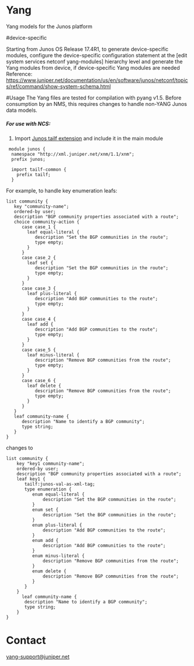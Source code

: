 # Yang
Yang models for the Junos platform

#device-specific

Starting from Junos OS Release 17.4R1, to generate device-specific modules, configure the device-specific configuration statement at the [edit system services netconf yang-modules] hierarchy level and generate the Yang modules from device, if device-specific Yang modules are needed
Reference: https://www.juniper.net/documentation/us/en/software/junos/netconf/topics/ref/command/show-system-schema.html

#Usage
The Yang files are tested for compilation with pyang v1.5. Before consumption by an NMS, this requires changes to handle non-YANG Junos data models.

##### For use with NCS:
1. Import [Junos tailf extension](https://github.com/tail-f-systems/JNC/blob/master/examples/2-junos/tailf-common.yang) and include it in the main module
```
 module junos {
  namespace "http://xml.juniper.net/xnm/1.1/xnm";
  prefix junos;

  import tailf-common {
    prefix tailf;
  }
```

For example, to handle key enumeration leafs:

```
list community {
   key "community-name";
   ordered-by user;
   description "BGP community properties associated with a route";
   choice community-action {
      case case_1 {
        leaf equal-literal {
           description "Set the BGP communities in the route";
           type empty;
        }
      }
      case case_2 {
        leaf set {
           description "Set the BGP communities in the route";
           type empty;
        }
      }
      case case_3 {
        leaf plus-literal {
           description "Add BGP communities to the route";
           type empty;
        }
      }
      case case_4 {
        leaf add {
           description "Add BGP communities to the route";
           type empty;
        }
      }
      case case_5 {
        leaf minus-literal {
           description "Remove BGP communities from the route";
           type empty;
        }
      }
      case case_6 {
        leaf delete {
           description "Remove BGP communities from the route";
           type empty;
        }
      }
   }
   leaf community-name {
      description "Name to identify a BGP community";
      type string;
   }
}
```

changes to

```
list community {
    key "key1 community-name";
    ordered-by user;
    description "BGP community properties associated with a route";
    leaf key1 {
       tailf:junos-val-as-xml-tag;
       type enumeration {
          enum equal-literal {
              description "Set the BGP communities in the route";
          }
          enum set {
              description "Set the BGP communities in the route";
          }
          enum plus-literal {
              description "Add BGP communities to the route";
          }
          enum add {
              description "Add BGP communities to the route";
          }
          enum minus-literal {
              description "Remove BGP communities from the route";
          }
          enum delete {
              description "Remove BGP communities from the route";
          }
       }
    }
	  leaf community-name {
       description "Name to identify a BGP community";
       type string;
    }
}
```


# Contact
yang-support@juniper.net
